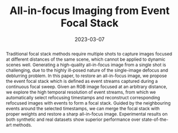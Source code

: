 ---
title: 'All-in-focus Imaging from Event Focal Stack'

# Authors
# If you created a profile for a user (e.g. the default `admin` user), write the username (folder name) here
# and it will be replaced with their full name and linked to their profile.
authors:
  - Hanyue Lou
  - admin
  - Yixin Yang
  - and Boxin Shi

# Author notes (optional)
author_notes:
 - 'Equal contribution'
 - 'Equal contribution'

date: '2023-03-07'
doi: ''

# Schedule page publish date (NOT publication's date).
publishDate: '2023-03-07'

# Publication type.
# Legend: 0 = Uncategorized; 1 = Conference paper; 2 = Journal article;
# 3 = Preprint / Working Paper; 4 = Report; 5 = Book; 6 = Book section;
# 7 = Thesis; 8 = Patent
publication_types: ['1']

# Publication name and optional abbreviated publication name.
publication: In Proc. of Conference on Computer Vision and Pattern Recognition 2023
publication_short: In CVPR 2023

abstract: Traditional focal stack methods require multiple shots to capture images focused at different distances of the same scene, which cannot be applied to dynamic scenes well. Generating a high-quality all-in-focus image from a single shot is challenging, due to the highly ill-posed nature of the single-image defocus and deblurring problem. In this paper, to restore an all-in-focus image, we propose the event focal stack which is defined as event streams captured during a continuous focal sweep. Given an RGB image focused at an arbitrary distance, we explore the high temporal resolution of event streams, from which we automatically select refocusing timestamps and reconstruct corresponding refocused images with events to form a focal stack. Guided by the neighbouring events around the selected timestamps, we can merge the focal stack with proper weights and restore a sharp all-in-focus image. Experimental results on both synthetic and real datasets show superior performance over state-of-the-art methods.

# Summary. An optional shortened abstract.
#summary: Lorem ipsum dolor sit amet, consectetur adipiscing elit. Duis posuere tellus ac convallis placerat. Proin tincidunt magna sed ex sollicitudin condimentum.

tags: []

# Display this page in the Featured widget?
featured: true

# Custom links (uncomment lines below)
# links:
# - name: Custom Link
#   url: http://example.org

links: 

# - name: Supp
#   url: https://www.ecva.net/papers/eccv_2022/papers_ECCV/papers/136660649-supp.pdf

url_pdf: 'https://openaccess.thecvf.com/content/CVPR2023/papers/Lou_All-in-Focus_Imaging_From_Event_Focal_Stack_CVPR_2023_paper.pdf'
url_code: 'https://github.com/HYLZ-2019/EFS'
url_dataset: ''
url_poster: ''
url_project: 'https://hylz-2019.github.io/EFS'
url_slides: ''
url_source: ''
url_video: ''

#SUPP: https://papers.nips.cc/paper/2021/file/5fd0b37cd7dbbb00f97ba6ce92bf5add-Supplemental.pdf

#CODE: https://github.com/fourson/Learning-to-dehaze-with-polarization

# Featured image
# To use, add an image named `featured.jpg/png` to your page's folder.
image:
  caption: ''
  focal_point: ''
  preview_only: true

# Associated Projects (optional).
#   Associate this publication with one or more of your projects.
#   Simply enter your project's folder or file name without extension.
#   E.g. `internal-project` references `content/project/internal-project/index.md`.
#   Otherwise, set `projects: []`.
#projects:
#  - example

# Slides (optional).
#   Associate this publication with Markdown slides.
#   Simply enter your slide deck's filename without extension.
#   E.g. `slides: "example"` references `content/slides/example/index.md`.
#   Otherwise, set `slides: ""`.
#slides: example


---
